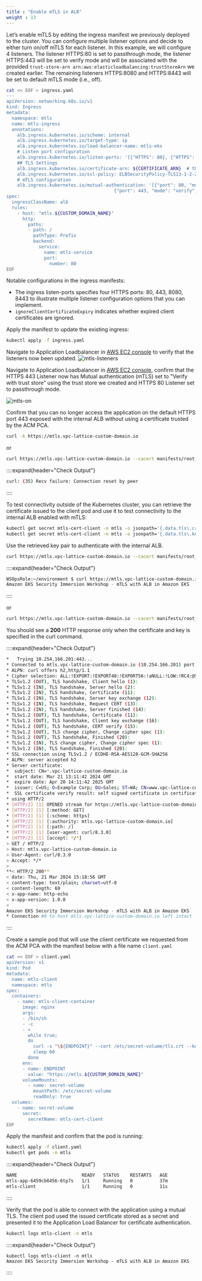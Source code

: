 ```yaml
---
title : "Enable mTLS in ALB"
weight : 13
---
```


Let’s enable mTLS by editing the ingress manifest we previously deployed to the cluster. You can configure multiple listener options and decide to either turn on/off mTLS for each listener. In this example, we will configure 4 listeners. The listener HTTPS:80 is set to passthrough mode, the listener HTTPS:443 will be set to verify mode and will be associated with the provided `trust-store-arn arn:aws:elasticloadbalancing:trustStoreArn` we created earlier. The remaining listeners HTTPS:8080 and HTTPS:8443 will be set to default mTLS mode (i.e., off).

```bash
cat << EOF > ingress.yaml
---
apiVersion: networking.k8s.io/v1
kind: Ingress
metadata:
  namespace: mtls
  name: mtls-ingress
  annotations:
    alb.ingress.kubernetes.io/scheme: internal
    alb.ingress.kubernetes.io/target-type: ip
    alb.ingress.kubernetes.io/load-balancer-name: mtls-eks
    # Listen port configuration
    alb.ingress.kubernetes.io/listen-ports: '[{"HTTPS": 80}, {"HTTPS": 443}, {"HTTPS": 8080}, {"HTTPS": 8443}]'
    ## TLS Settings
    alb.ingress.kubernetes.io/certificate-arn: ${CERTIFICATE_ARN}  # the ARN we imported to AWS Certificate Manager in previous lab
    alb.ingress.kubernetes.io/ssl-policy: ELBSecurityPolicy-TLS13-1-2-2021-06 
    # mTLS configuration
    alb.ingress.kubernetes.io/mutual-authentication: '[{"port": 80, "mode": "passthrough"}, 
                                        {"port": 443, "mode": "verify", "trustStore": "$TRUSTORE_ARN", "ignoreClientCertificateExpiry" : true}]'
spec:
  ingressClassName: alb
  rules:
    - host: "mtls.${CUSTOM_DOMAIN_NAME}"
      http:
        paths:
        - path: /
          pathType: Prefix
          backend:
            service:
              name: mtls-service
              port:
                number: 80 
EOF
```

Notable configurations in the ingress manifests:
- The ingress listen-ports specifies four HTTPS ports: 80, 443, 8080, 8443 to illustrate multiple listener configuration options that you can implement.
- `ignoreClientCertificateExpiry` indicates whether expired client certificates are ignored.

Apply the manifest to update the existing ingress:

```bash
kubectl apply -f ingress.yaml
```

Navigate to Application Loadbalancer in [AWS EC2 console](https://console.aws.amazon.com/ec2/home?#LoadBalancers:) to verify that the listeners now been updated.
![mtls-listeners](/static/images/6-network-security/3-mtls-with-alb/mtls-listeners.png)


Navigate to Application Loadbalancer in [AWS EC2 console](https://console.aws.amazon.com/ec2/home?#LoadBalancers), confirm that the HTTPS 443 Listener now has Mutual authentication (mTLS) set to "Verify with trust store" using the trust store we created and HTTPS 80 Listener set to passthrough mode.

![mtls-on](/static/images/6-network-security/3-mtls-with-alb/mtls-on.png)

Confirm that you can no longer access the application on the default HTTPS port 443 exposed with the internal ALB without using a certificate trusted by the ACM PCA.

```bash
curl -k https://mtls.vpc-lattice-custom-domain.io
```

or

```bash
curl https://mtls.vpc-lattice-custom-domain.io --cacert manifests/root_cert.pem 
```

::::expand{header="Check Output"}
```bash
curl: (35) Recv failure: Connection reset by peer
```
::::

To test connectivity outside of the Kubernetes cluster, you can retrieve the certificate issued to the client pod and use it to test connectivity to the internal ALB enabled with mTLS:

```bash
kubectl get secret mtls-cert-client -n mtls -o jsonpath='{.data.tls\.crt}' | base64 --decode > tls.crt
kubectl get secret mtls-cert-client -n mtls -o jsonpath='{.data.tls\.key}' | base64 --decode > tls.key
```

Use the retrieved key pair to authenticate with the internal ALB.

```bash
curl https://mtls.vpc-lattice-custom-domain.io --cacert manifests/root_cert.pem --key tls.key --cert tls.crt
```

::::expand{header="Check Output"}
```bash
WSOpsRole:~/environment $ curl https://mtls.vpc-lattice-custom-domain.io --cacert manifests/root_cert.pem --key tls.key --cert tls.crt
Amazon EKS Security Immersion Workshop - mTLS with ALB in Amazon EKS
```
::::

or

```bash
curl https://mtls.vpc-lattice-custom-domain.io --cacert manifests/root_cert.pem --key tls.key --cert tls.crt -v
```

You should see a **200** HTTP response only when the certificate and key is specified in the curl command.

::::expand{header="Check Output"}
```bash
*   Trying 10.254.166.201:443...
* Connected to mtls.vpc-lattice-custom-domain.io (10.254.166.201) port 443
* ALPN: curl offers h2,http/1.1
* Cipher selection: ALL:!EXPORT:!EXPORT40:!EXPORT56:!aNULL:!LOW:!RC4:@STRENGTH
* TLSv1.2 (OUT), TLS handshake, Client hello (1):
* TLSv1.2 (IN), TLS handshake, Server hello (2):
* TLSv1.2 (IN), TLS handshake, Certificate (11):
* TLSv1.2 (IN), TLS handshake, Server key exchange (12):
* TLSv1.2 (IN), TLS handshake, Request CERT (13):
* TLSv1.2 (IN), TLS handshake, Server finished (14):
* TLSv1.2 (OUT), TLS handshake, Certificate (11):
* TLSv1.2 (OUT), TLS handshake, Client key exchange (16):
* TLSv1.2 (OUT), TLS handshake, CERT verify (15):
* TLSv1.2 (OUT), TLS change cipher, Change cipher spec (1):
* TLSv1.2 (OUT), TLS handshake, Finished (20):
* TLSv1.2 (IN), TLS change cipher, Change cipher spec (1):
* TLSv1.2 (IN), TLS handshake, Finished (20):
* SSL connection using TLSv1.2 / ECDHE-RSA-AES128-GCM-SHA256
* ALPN: server accepted h2
* Server certificate:
*  subject: CN=*.vpc-lattice-custom-domain.io
*  start date: Mar 21 13:11:42 2024 GMT
*  expire date: Apr 20 14:11:42 2025 GMT
*  issuer: C=US; O=Example Corp; OU=Sales; ST=WA; CN=www.vpc-lattice-custom-domain.io.io; L=Seattle
*  SSL certificate verify result: self signed certificate in certificate chain (19), continuing anyway.
* using HTTP/2
* [HTTP/2] [1] OPENED stream for https://mtls.vpc-lattice-custom-domain.io/
* [HTTP/2] [1] [:method: GET]
* [HTTP/2] [1] [:scheme: https]
* [HTTP/2] [1] [:authority: mtls.vpc-lattice-custom-domain.io]
* [HTTP/2] [1] [:path: /]
* [HTTP/2] [1] [user-agent: curl/8.3.0]
* [HTTP/2] [1] [accept: */*]
> GET / HTTP/2
> Host: mtls.vpc-lattice-custom-domain.io
> User-Agent: curl/8.3.0
> Accept: */*
> 
**< HTTP/2 200** 
< date: Thu, 21 Mar 2024 15:18:56 GMT
< content-type: text/plain; charset=utf-8
< content-length: 69
< x-app-name: http-echo
< x-app-version: 1.0.0
< 
Amazon EKS Security Immersion Workshop - mTLS with ALB in Amazon EKS
* Connection #0 to host mtls.vpc-lattice-custom-domain.io left intact
```
::::

Create a sample pod that will use the client certificate we requested from the ACM PCA with the manifest below with a file name `client.yaml`

```bash
cat << EOF > client.yaml
apiVersion: v1
kind: Pod
metadata:
  name: mtls-client
  namespace: mtls
spec:
  containers:
    - name: mtls-client-container
      image: nginx
      args:
      - /bin/sh
      - -c
      - >
        while true;
        do
          curl -s "\${ENDPOINT}" --cert /etc/secret-volume/tls.crt --key /etc/secret-volume/tls.key --cacert /etc/secret-volume/ca.crt;
          sleep 60
        done
      env:
      - name: ENDPOINT
        value: "https://mtls.${CUSTOM_DOMAIN_NAME}"
      volumeMounts:
        - name: secret-volume
          mountPath: /etc/secret-volume
          readOnly: true
  volumes:
    - name: secret-volume
      secret:
        secretName: mtls-cert-client
EOF
```

Apply the manifest and confirm that the pod is running:

```bash
kubectl apply -f client.yaml
kubectl get pods -n mtls
```

::::expand{header="Check Output"}
```bash
NAME                        READY   STATUS    RESTARTS   AGE
mtls-app-6459cb6456-6tp7s   1/1     Running   0          37m
mtls-client                 1/1     Running   0          11s
```
::::

Verify that the pod is able to connect with the application using a mutual TLS. The client pod used the issued certificate stored as a secret and presented it to the Application Load Balancer for certificate authentication.

```bash
kubectl logs mtls-client -n mtls
```

::::expand{header="Check Output"}
```
kubectl logs mtls-client -n mtls
Amazon EKS Security Immersion Workshop - mTLS with ALB in Amazon EKS
```
::::
